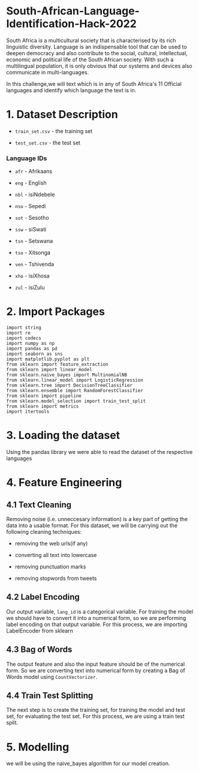 # South-African-Language-Identification-Hack-2022

South Africa is a multicultural society that is characterised by its rich linguistic diversity. Language is an indispensable
tool that can be used to deepen democracy and also contribute to the social, cultural, intellectual, economic and
political life of the South African society. With such a multilingual population, it is only obvious that our systems and
devices also communicate in multi-languages.

In this challenge,we will text which is in any of South Africa's 11 Official languages and identify which
language the text is in.

# 1. Dataset Description

* `train_set.csv` - the training set

* `test_set.csv` - the test set

### Language IDs

* `afr` - Afrikaans

* `eng` - English

* `nbl` - isiNdebele

* `nso` - Sepedi

* `sot` - Sesotho

* `ssw` - siSwati

* `tsn` - Setswana

* `tso` - Xitsonga

* `ven` - Tshivenda

* `xho` - isiXhosa

* `zul` - isiZulu

# 2. Import Packages

```
import string 
import re
import codecs
import numpy as np 
import pandas as pd
import seaborn as sns
import matplotlib.pyplot as plt
from sklearn import feature_extraction
from sklearn import linear_model
from sklearn.naive_bayes import MultinomialNB
from sklearn.linear_model import LogisticRegression
from sklearn.tree import DecisionTreeClassifier
from sklearn.ensemble import RandomForestClassifier
from sklearn import pipeline
from sklearn.model_selection import train_test_split
from sklearn import metrics
import itertools
```

# 3. Loading the dataset

Using the pandas library we were able to read the dataset of the respective languages

# 4. Feature Engineering

## 4.1 Text Cleaning

Removing noise (i.e. unneccesary information) is a key part of getting the data into a usable format.  For this dataset, we will be carrying out the following cleaning techniques:

* removing the web urls(if any)

* converting all text into lowercase

* removing punctuation marks

* removing stopwords from tweets

## 4.2 Label Encoding
Our output variable, `lang_id` is a categorical variable. For training the model we should have to convert it into a numerical form, so we are performing label encoding on that output variable. For this process, we are importing LabelEncoder from sklearn

## 4.3 Bag of Words
The output feature and also the input feature should be of the numerical form. So we are converting text into numerical form by creating a Bag of Words model using `CountVectorizer`.

## 4.4 Train Test Splitting
The next step is to create the training set, for training the model and test set, for evaluating the test set. For this process, we are using a train test split.

# 5. Modelling
we will be using the naive_bayes algorithm for our model creation. 

